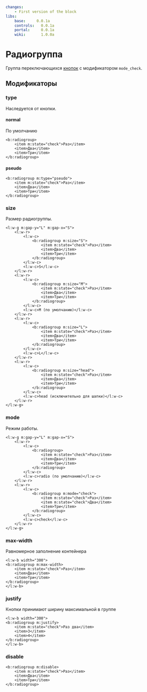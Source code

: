 ``` yaml
changes:
    - First version of the block
libs:
    base:     0.0.1a
    controls:   0.0.1a
    portal:     0.0.1a
    wiki:       1.0.0a
```

# Радиогруппа
Группа переключающихся [кнопок](controls.button) с модификатором `mode_check`.

## Модификаторы

### type
Наследуется от кнопки.

#### normal
По умолчанию

```jhtml_min
<b:radiogroup>
    <item m:state="check">Раз</item>
    <item>Два</item>
    <item>Три</item>
</b:radiogroup>
```

#### pseudo
```jhtml_min-transparent
<b:radiogroup m:type="pseudo">
    <item m:state="check">Раз</item>
    <item>Два</item>
    <item>Три</item>
</b:radiogroup>
```

### size
Размер радиогруппы.

```jhtml_min
<l:w-g m:gap-y="L" m:gap-x="S">
    <l:w-r>
        <l:w-c>
            <b:radiogroup m:size="S">
                <item m:state="check">Раз</item>
                <item>Два</item>
                <item>Три</item>
            </b:radiogroup>
        </l:w-c>
        <l:w-c>S</l:w-c>
    </l:w-r>
    <l:w-r>
        <l:w-c>
            <b:radiogroup m:size="M">
                <item m:state="check">Раз</item>
                <item>Два</item>
                <item>Три</item>
            </b:radiogroup>
        </l:w-c>
        <l:w-c>M (по умолчанию)</l:w-c>
    </l:w-r>
    <l:w-r>
        <l:w-c>
            <b:radiogroup m:size="L">
                <item m:state="check">Раз</item>
                <item>Два</item>
                <item>Три</item>
            </b:radiogroup>
        </l:w-c>
        <l:w-c>L</l:w-c>
    </l:w-r>
    <l:w-r>
        <l:w-c>
            <b:radiogroup m:size="head">
                <item m:state="check">Раз</item>
                <item>Два</item>
                <item>Три</item>
            </b:radiogroup>
        </l:w-c>
        <l:w-c>head (исключительно для шапки)</l:w-c>
    </l:w-r>
</l:w-g>
```

### mode
Режим работы.
```jhtml_min
<l:w-g m:gap-y="L" m:gap-x="S">
    <l:w-r>
        <l:w-c>
            <b:radiogroup>
                <item m:state="check">Раз</item>
                <item>Два</item>
                <item>Три</item>
            </b:radiogroup>
        </l:w-c>
        <l:w-c>radio (по умолчанию)</l:w-c>
    </l:w-r>
    <l:w-r>
        <l:w-c>
            <b:radiogroup m:mode="check">
                <item m:state="check">Раз</item>
                <item m:state="check">Два</item>
                <item>Три</item>
            </b:radiogroup>
        </l:w-c>
        <l:w-c>check</l:w-c>
    </l:w-r>
</l:w-g>
```

### max-width
Равномерное заполнение контейнера

```jhtml_min
<l:w-b width="300">
<b:radiogroup m:max-width>
    <item m:state="check">Раз</item>
    <item>Два</item>
    <item>Три</item>
</b:radiogroup>
</l:w-b>
```

### justify
Кнопки принимают ширину максимальной в группе

```jhtml_min
<l:w-b width="300">
<b:radiogroup m:justify>
    <item m:state="check">Раз два</item>
    <item>3</item>
    <item>4</item>
</b:radiogroup>
</l:w-b>
```

### disable

```jhtml_min
<b:radiogroup m:disable>
    <item m:state="check">Раз</item>
    <item>Два</item>
    <item>Три</item>
</b:radiogroup>
```